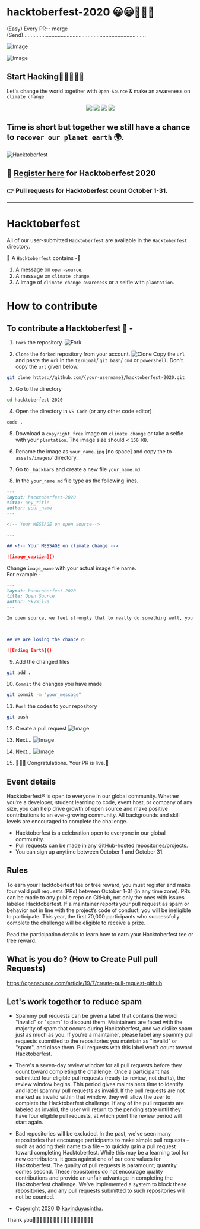 # hacktoberfest-2020 😀😀🥳🥳🥳
(Easy) Every PR-- merge (Send)..................................................................................


![Image](https://hacktoberfest.digitalocean.com/assets/og-hf20-cf92d1a3bfc78883ea79dbac1518f1a4f1585e23eb69337ea730447cb70fa777.png)

![Image](https://github.com/kavindyasinthasilva/hacktoberfest-2020/blob/master/image/Untitled-1.png)

## Start Hacking🤗🤗🤗🤗🥳

Let's change the world together with `Open-Source` & make an awareness on `climate change`

<p align="center">
  <a><img src="https://img.shields.io/github/labels/tasnimzotder/hacktoberfest-2020/hacktoberfest?style=flat-square" /></a>
  <a><img src="https://img.shields.io/github/hacktoberfest/2020/tasnimzotder/hacktoberfest-2020?style=flat-square" /></a>
  <a><img src="https://img.shields.io/github/issues/tasnimzotder/hacktoberfest-2020?style=flat-square" /></a>
  <a><img src="https://img.shields.io/github/issues-pr/tasnimzotder/hacktoberfest-2020?style=flat-square" /></a>
</p>

## Time is short but together we still have a chance to `recover our planet earth` 🌍.

![Hacktoberfest](https://github.com/kavindyasinthasilva/hacktoberfest-2020/blob/master/image/fork.jpg)

## 📝 [Register here](https://hacktoberfest.digitalocean.com/) for Hacktoberfest 2020

### 👉 Pull requests for Hacktoberfest count October 1-31.

---

# Hacktoberfest

All of our user-submitted `Hacktoberfest` are available in the `Hacktoberfest` directory.

🎁 A `Hacktoberfest` contains -🥳

1. A message on `open-source`.
1. A message on `climate change`.
1. A image of `climate change awareness` or a selfie with `plantation`.

# How to contribute

## To contribute a Hacktoberfest 🍫 - 

1. `Fork` the repository.
![Fork](/assets/docs_img/fork.jpg)

2. `Clone` the `forked` repository from your account.
![Clone](/assets/docs_img/clone.jpg)
Copy the `url` and paste the `url` in the `terminal`/ `git bash`/ `cmd` or `powershell`.
Don't copy the `url` given below.
```bash
git clone https://github.com/{your-username}/hacktoberfest-2020.git
```

3. Go to the directory
```bash
cd hacktoberfest-2020
```

4. Open the directory in `VS Code` (or any other code editor)
```bash
code .
```

5. Download a `copyright free` image on `climate change` or take a selfie with your `plantation`. The image size should < `150 KB`.

6. Rename the image as `your_name.jpg` [no space] and copy the to `assets/images/` directory.

7. Go to `_hackbars` and create a new file `your_name.md`

8. In the `your_name.md` file type as the following lines.
```markdown
---
layout: hacktoberfest-2020
title: any_title
author: your_name
---

<!-- Your MESSAGE on open source-->

---

## <!-- Your MESSAGE on climate change -->

![image_caption]()
```
Change `image_name` with your actual image file name.<br>
For example -
```markdown
---
layout: hacktoberfest-2020
title: Open Source
author: SkySilva
---

In open source, we feel strongly that to really do something well, you have to get a lot of people involved.

---

## We are losing the chance ⏱

![Ending Earth]()
```

9. Add the changed files
```bash
git add .
```

10. `Commit` the changes you have made
```bash
git commit -m "your_message"
```

11. `Push` the codes to your repository
```bash
git push
```

12. Create a pull request
![Image](https://github.com/kavindyasinthasilva/hacktoberfest-2020/blob/master/image/PR.jpg)

13. Next...
![Image](https://github.com/kavindyasinthasilva/hacktoberfest-2020/blob/master/image/PR_1.jpg)

14. Next...
![Image](https://github.com/kavindyasinthasilva/hacktoberfest-2020/blob/master/image/PR_2.jpg)

15. 🎉🎉🎉 Congratulations. Your PR is live.🥳






## Event details
Hacktoberfest® is open to everyone in our global community. Whether you’re a developer, student learning to code, event host, or company of any size, you can help drive growth of open source and make positive contributions to an ever-growing community. All backgrounds and skill levels are encouraged to complete the challenge.

- Hacktoberfest is a celebration open to everyone in our global community.
- Pull requests can be made in any GitHub-hosted repositories/projects.
- You can sign up anytime between October 1 and October 31.

## Rules
To earn your Hacktoberfest tee or tree reward, you must register and make four valid pull requests (PRs) between October 1-31 (in any time zone). PRs can be made to any public repo on GitHub, not only the ones with issues labeled Hacktoberfest. If a maintainer reports your pull request as spam or behavior not in line with the project’s code of conduct, you will be ineligible to participate. This year, the first 70,000 participants who successfully complete the challenge will be eligible to receive a prize.

Read the participation details to learn how to earn your Hacktoberfest tee or tree reward.

## What is you do? (How to Create Pull pull Requests)


https://opensource.com/article/19/7/create-pull-request-github


## Let's work together to reduce spam
- Spammy pull requests can be given a label that contains the word "invalid" or "spam" to discount them. Maintainers are faced with the majority of spam that occurs during Hacktoberfest, and we dislike spam just as much as you. If you're a maintainer, please label any spammy pull requests submitted to the repositories you maintain as "invalid" or "spam", and close them. Pull requests with this label won't count toward Hacktoberfest.

- There's a seven-day review window for all pull requests before they count toward completing the challenge. Once a participant has submitted four eligible pull requests (ready-to-review, not drafts), the review window begins. This period gives maintainers time to identify and label spammy pull requests as invalid. If the pull requests are not marked as invalid within that window, they will allow the user to complete the Hacktoberfest challenge. If any of the pull requests are labeled as invalid, the user will return to the pending state until they have four eligible pull requests, at which point the review period will start again.

- Bad repositories will be excluded. In the past, we've seen many repositories that encourage participants to make simple pull requests – such as adding their name to a file – to quickly gain a pull request toward completing Hacktoberfest. While this may be a learning tool for new contributors, it goes against one of our core values for Hacktoberfest. The quality of pull requests is paramount; quantity comes second. These repositories do not encourage quality contributions and provide an unfair advantage in completing the Hacktoberfest challenge. We've implemented a system to block these repositories, and any pull requests submitted to such repositories will not be counted.













- Copyright 2020 © <a href="http://kavinduyasintha.tech" target="_blank">kavinduyasintha</a>.

Thank you🥳🥳🥳🥳🥳🥳🥳🥳🥳🥳🥳🥳🥳🥳🥳🥳🥳🥳
